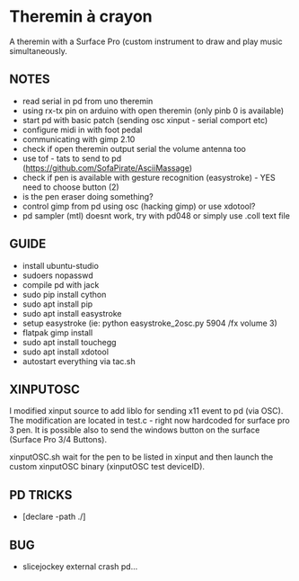 # Theremin à crayon

A theremin with a Surface Pro (custom instrument to draw and play music simultaneously.

## NOTES

- read serial in pd from uno theremin
- using rx-tx pin on arduino with open theremin (only pinb 0 is available)
- start pd with basic patch (sending osc xinput - serial comport etc)
- configure midi in with foot pedal
- communicating with gimp 2.10
- check if open theremin output serial the volume antenna too
- use tof - tats to send to pd (https://github.com/SofaPirate/AsciiMassage)
- check if pen is available with gesture recognition (easystroke) - YES need to choose button (2)
- is the pen eraser doing something?
- control gimp from pd using osc (hacking gimp) or use xdotool?
- pd sampler (mtl) doesnt work, try with pd048 or simply use .coll text file



## GUIDE
- install ubuntu-studio
- sudoers nopasswd
- compile pd with jack
- sudo pip install cython
- sudo apt install pip
- sudo apt install easystroke
- setup easystroke (ie: python easystroke_2osc.py 5904 /fx volume 3)
- flatpak gimp install
- sudo apt install touchegg
- sudo apt install xdotool
- autostart everything via tac.sh

## XINPUTOSC

I modified xinput source to add liblo for sending x11 event to pd (via OSC). The modification are located in test.c - right now hardcoded for surface pro 3 pen. It is possible also to send the windows button on the surface (Surface Pro 3/4 Buttons).

xinputOSC.sh wait for the pen to be listed in xinput and then launch the custom xinputOSC binary (xinputOSC test deviceID).

## PD TRICKS

- [declare -path ./]

## BUG

- slicejockey external crash pd...
